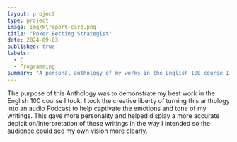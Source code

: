 ```yaml
---
layout: project
type: project
image: img/P\report-card.png
title: "Poker Betting Strategist"
date: 2024-09-03
published: true
labels:
  - C
  - Programming
summary: "A personal anthology of my works in the English 100 course I took at UH Manoa, and how it evolved and refined my writing."
---
```


The purpose of this Anthology was to demonstrate my best work in the English 100 course I took. I took the creative liberty of turning this anthology into an audio Podcast to help captivate the emotions and tone of my writings. This gave more personality and helped display a more accurate depicition/interpretation of these writings in the way I intended so the audience could see my own vision more clearly.

